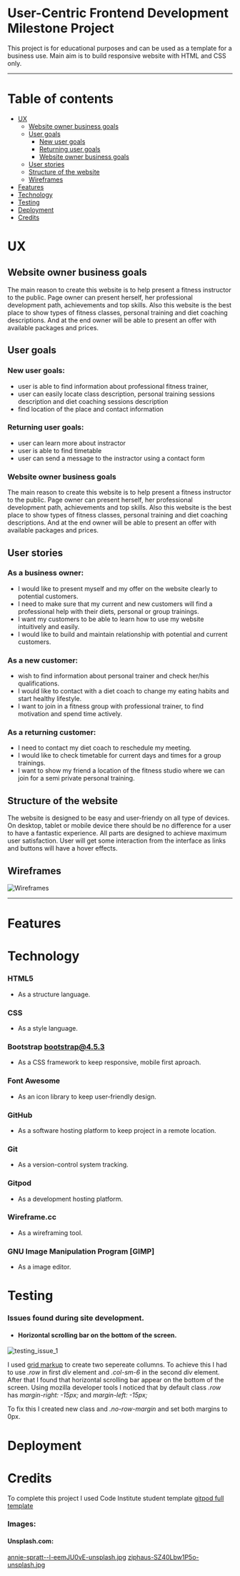 # User-Centric Frontend Development Milestone Project

This project is for educational purposes and can be used as a template for a business use.
Main aim is to build responsive website with HTML and CSS only.

---

# Table of contents

- [UX](#ux)
    - [Website owner business goals](#website-owner-business-goals)
    - [User goals](#user-goals)
        - [New user goals](#new-user-goals)
        - [Returning user goals](#returning-user-goals)
        - [Website owner business goals](#website-owner-business-goals)
    - [User stories](#user-stories)
    - [Structure of the website](#structure-of-the-website)
    - [Wireframes](#wireframes)
- [Features](#features)
- [Technology](#technology)
- [Testing](#testing)
- [Deployment](#deployment)
- [Credits](#credits)
# UX

## Website owner business goals

The main reason to create this website is to help present a fitness instructor to the public. Page owner can present herself, her professional development path, achievements and top skills. Also this website is the best place to show types of fitness classes, personal training and diet coaching descriptions. And at the end owner will be able to present an offer with available packages and prices.

## User goals

### New user goals:
- user is able to find information about professional fitness trainer,
- user can easily locate class description, personal training sessions description and diet coaching sessions description
- find location of the place and contact information

### Returning user goals:
- user can learn more about instractor
- user is able to find timetable
- user can send a message to the instractor using a contact form

### Website owner business goals

The main reason to create this website is to help present a fitness instructor to the public. Page owner can present herself, her professional development path, achievements and top skills. Also this website is the best place to show types of fitness classes, personal training and diet coaching descriptions. And at the end owner will be able to present an offer with available packages and prices.

## User stories

### As a business owner:
* I would like to present myself and my offer on the website clearly to potential customers.
* I need to make sure that my current and new customers will find a professional help with their diets, personal or group trainings.
* I want my customers to be able to learn how to use my website intuitively and easily.
* I would like to build and maintain relationship with potential and current customers.

### As a new customer:
* wish to find information about personal trainer and check her/his qualifications.
* I would like to contact with a diet coach to change my eating habits and start healthy lifestyle. 
* I want to join in a fitness group with professional trainer, to find motivation and spend time actively.

### As a returning customer:

* I need to contact my diet coach to reschedule my meeting.
* I would like to check timetable for current days and times for a group trainings.
* I want to show my friend a location of the fitness studio where we can join for a semi private personal training.

## Structure of the website

The website is designed to be easy and user-friendy on all type of devices. On desktop, tablet or mobile device there should be no difference for a user to have a fantastic experience. All parts are designed to achieve maximum user satisfaction. User will get some interaction from the interface as links and buttons will have a hover effects.

## Wireframes

![Wireframes](wireframes/wireframes.png)

---


# Features


# Technology

### HTML5
* As a structure language.

### CSS
* As a style language.

### Bootstrap bootstrap@4.5.3
* As a CSS framework to keep responsive, mobile first aproach.

### Font Awesome
* As an icon library to keep user-friendly design.

### GitHub
* As a software hosting platform to keep project in a remote location.

### Git
* As a version-control system tracking.

### Gitpod
* As a development hosting platform.

### Wireframe.cc
* As a wireframing tool.

### GNU Image Manipulation Program [GIMP]
* As a image editor.


# Testing

### Issues found during site development.

* #### Horizontal scrolling bar on the bottom of the screen.
![testing_issue_1](testing/testing_issue_1.png)

I used [grid markup](https://getbootstrap.com/docs/4.5/components/card/#header-and-footer)
to create two sepereate collumns. To achieve this I had to use *.row* in first *div* element and *.col-sm-6* in the second *div* element.
After that I found that horizontal scrolling bar appear on the bottom of the screen.
Using mozilla developer tools I noticed that by default class *.row* has *margin-right: -15px;* and *margin-left: -15px;*

To fix this I created new class and *.no-row-margin* and set both margins to 0px.

# Deployment


# Credits

To complete this project I used Code Institute student template [gitpod full template](https://github.com/Code-Institute-Org/gitpod-full-template)

### Images:
#### Unsplash.com:
[annie-spratt--l-eemJU0vE-unsplash.jpg](https://unsplash.com/photos/-l-eemJU0vE)
[ziphaus-SZ40Lbw1P5o-unsplash.jpg](https://unsplash.com/photos/SZ40Lbw1P5o)

